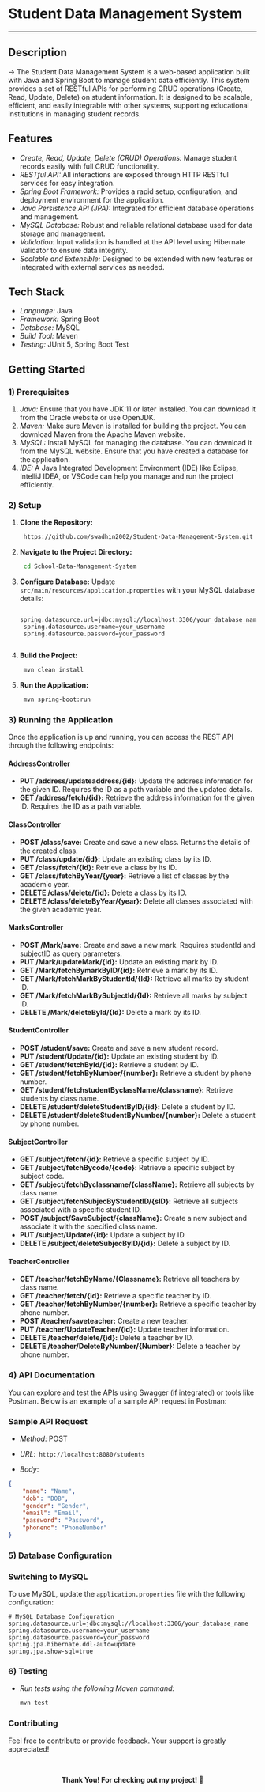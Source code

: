 # Student Data Management System
-------------------------------

## Description
  -> The Student Data Management System is a web-based application built with Java and Spring Boot to manage student data efficiently. This system provides a set of RESTful APIs for performing CRUD operations (Create, Read, Update, Delete) on student information. It is designed to be scalable, efficient, and easily integrable with other systems, supporting educational institutions in managing student records.

## Features
- *Create, Read, Update, Delete (CRUD) Operations:* Manage student records easily with full CRUD functionality.
- *RESTful API:* All interactions are exposed through HTTP RESTful services for easy integration.
- *Spring Boot Framework:* Provides a rapid setup, configuration, and deployment environment for the application.
- *Java Persistence API (JPA):* Integrated for efficient database operations and management.
- *MySQL Database:* Robust and reliable relational database used for data storage and management.
- *Validation:* Input validation is handled at the API level using Hibernate Validator to ensure data integrity.
- *Scalable and Extensible:* Designed to be extended with new features or integrated with external services as needed.

## Tech Stack
- *Language:* Java
- *Framework:* Spring Boot
- *Database:* MySQL
- *Build Tool:* Maven
- *Testing:* JUnit 5, Spring Boot Test

## Getting Started
### 1) Prerequisites
1. *Java:* Ensure that you have JDK 11 or later installed. You can download it from the Oracle website or use OpenJDK.
2. *Maven:* Make sure Maven is installed for building the project. You can download Maven from the Apache Maven website.
3. *MySQL:* Install MySQL for managing the database. You can download it from the MySQL website. Ensure that you have created a database for the application.
4. *IDE:* A Java Integrated Development Environment (IDE) like Eclipse, IntelliJ IDEA, or VSCode can help you manage and run the project efficiently.

### 2) Setup
1. **Clone the Repository:**

   ```bash
    https://github.com/swadhin2002/Student-Data-Management-System.git
    ```
3. **Navigate to the Project Directory:**

   ``` bash
    cd School-Data-Management-System
    ```
4. **Configure Database:**
   Update``` src/main/resources/application.properties``` with your MySQL database details:
   
   ```properties
    spring.datasource.url=jdbc:mysql://localhost:3306/your_database_name
    spring.datasource.username=your_username
    spring.datasource.password=your_password
    
5. **Build the Project:**
   ``` bash
    mvn clean install
    ```
6. **Run the Application:**
   ``` bash
    mvn spring-boot:run

### 3) Running the Application
Once the application is up and running, you can access the REST API through the following endpoints:

#### AddressController
- **PUT /address/updateaddress/{id}:** Update the address information for the given ID. Requires the ID as a path variable and the updated details.
- **GET /address/fetch/{id}:** Retrieve the address information for the given ID. Requires the ID as a path variable.

#### ClassController
- **POST /class/save:** Create and save a new class. Returns the details of the created class.
- **PUT /class/update/{id}:** Update an existing class by its ID.
- **GET /class/fetch/{id}:** Retrieve a class by its ID.
- **GET /class/fetchByYear/{year}:** Retrieve a list of classes by the academic year.
- **DELETE /class/delete/{id}:** Delete a class by its ID.
- **DELETE /class/deleteByYear/{year}:** Delete all classes associated with the given academic year.

#### MarksController
- **POST /Mark/save:** Create and save a new mark. Requires studentId and subjectID as query parameters.
- **PUT /Mark/updateMark/{id}:** Update an existing mark by ID.
- **GET /Mark/fetchBymarkByID/{id}:** Retrieve a mark by its ID.
- **GET /Mark/fetchMarkByStudentId/{Id}:** Retrieve all marks by student ID.
- **GET /Mark/fetchMarkBySubjectId/{Id}:** Retrieve all marks by subject ID.
- **DELETE /Mark/deleteById/{Id}:** Delete a mark by its ID.

#### StudentController
- **POST /student/save:** Create and save a new student record.
- **PUT /student/Update/{id}:** Update an existing student by ID.
- **GET /student/fetchById/{id}:** Retrieve a student by ID.
- **GET /student/fetchByNumber/{number}:** Retrieve a student by phone number.
- **GET /student/fetchstudentByclassName/{classname}:** Retrieve students by class name.
- **DELETE /student/deleteStudentByID/{id}:** Delete a student by ID.
- **DELETE /student/deleteStudentByNumber/{number}:** Delete a student by phone number.

#### SubjectController
- **GET /subject/fetch/{id}:** Retrieve a specific subject by ID.
- **GET /subject/fetchBycode/{code}:** Retrieve a specific subject by subject code.
- **GET /subject/fetchByclassname/{className}:** Retrieve all subjects by class name.
- **GET /subject/fetchSubjecByStudentID/{sID}:** Retrieve all subjects associated with a specific student ID.
- **POST /subject/SaveSubject/{className}:** Create a new subject and associate it with the specified class name.
- **PUT /subject/Update/{id}:** Update a subject by ID.
- **DELETE /subject/deleteSubjecByID/{id}:** Delete a subject by ID.

#### TeacherController
- **GET /teacher/fetchByName/{Classname}:** Retrieve all teachers by class name.
- **GET /teacher/fetch/{id}:** Retrieve a specific teacher by ID.
- **GET /teacher/fetchByNumber/{number}:** Retrieve a specific teacher by phone number.
- **POST /teacher/saveteacher:** Create a new teacher.
- **PUT /teacher/UpdateTeacher/{id}:** Update teacher information.
- **DELETE /teacher/delete/{id}:** Delete a teacher by ID.
- **DELETE /teacher/DeleteByNumber/{Number}:** Delete a teacher by phone number.
  
### 4) API Documentation
You can explore and test the APIs using Swagger (if integrated) or tools like Postman. Below is an example of a sample API request in Postman:

### Sample API Request

- *Method*: POST
- *URL*:``` http://localhost:8080/students```

- *Body*:
```json
{
    "name": "Name",
    "dob": "DOB",
    "gender": "Gender",
    "email": "Email",
    "password": "Password",
    "phoneno": "PhoneNumber"
}
```
### 5) Database Configuration
### Switching to MySQL

To use MySQL, update the ```application.properties``` file with the following configuration:

```properties
# MySQL Database Configuration
spring.datasource.url=jdbc:mysql://localhost:3306/your_database_name 
spring.datasource.username=your_username 
spring.datasource.password=your_password
spring.jpa.hibernate.ddl-auto=update
spring.jpa.show-sql=true 
```
### 6) Testing
 - *Run tests using the following Maven command:*

    ``` bash
    mvn test
    ```
    
###  **Contributing**
   Feel free to contribute or provide feedback. Your support is greatly appreciated!

</br>
  <div align="center">

 **Thank You! For checking out my project! 🙏**



</div>
